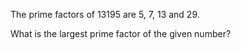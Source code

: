 The prime factors of 13195 are 5, 7, 13 and 29.

What is the largest prime factor of the given number?

